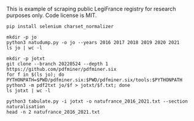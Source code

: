 This is example of scraping public LegiFrance registry for research purposes only. Code license is MIT.

```shell
pip install selenium charset_normalizer

mkdir -p jo
python3 natudump.py -o jo --years 2016 2017 2018 2019 2020 2021
ls jo | wc -l

mkdir -p jotxt
git clone --branch 20220524 --depth 1 https://github.com/pdfminer/pdfminer.six
for f in $(ls jo); do PYTHONPATH=$PWD/pdfminer.six:$PWD/pdfminer.six/tools:$PYTHONPATH python3 -m pdf2txt jo/$f > jotxt/$f.txt; done
ls jotxt | wc -l

python3 tabulate.py -i jotxt -o natufrance_2016_2021.txt --section naturalisation
head -n 2 natufrance_2016_2021.txt
```
